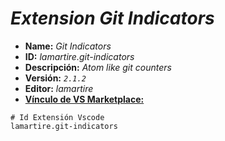 <!-- Autor: Daniel Benjamin Perez Morales -->
<!-- GitHub: https://github.com/DanielBenjaminPerezMoralesDev13 -->
<!-- GitLab: https://gitlab.com/DanielBenjaminPerezMoralesDev13 -->
<!-- Correo electrónico: danielperezdev@proton.me -->

# ***Extension Git Indicators***

- **Name:** *Git Indicators*
- **ID:** *lamartire.git-indicators*
- **Descripción:** *Atom like git counters*
- **Versión:** *`2.1.2`*
- **Editor:** *lamartire*
- **[Vínculo de VS Marketplace:](https://marketplace.visualstudio.com/items?itemName=lamartire.git-indicators "https://marketplace.visualstudio.com/items?itemName=lamartire.git-indicators")**

```plaintext
# Id Extensión Vscode
lamartire.git-indicators
```
